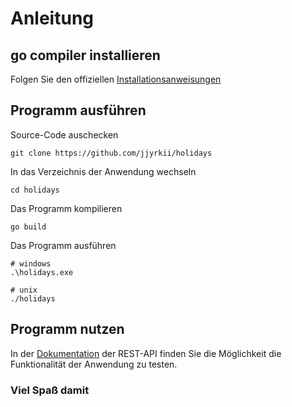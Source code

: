 # Anleitung

## go compiler installieren 
Folgen Sie den offiziellen [Installationsanweisungen](https://go.dev/doc/install)


## Programm ausführen
Source-Code auschecken
```shell
git clone https://github.com/jjyrkii/holidays
```

In das Verzeichnis der Anwendung wechseln
```shell
cd holidays
```

Das Programm kompilieren
```shell
go build
```

Das Programm ausführen
```shell
# windows
.\holidays.exe

# unix
./holidays
```

## Programm nutzen
In der [Dokumentation](http://127.0.0.1:3000/docs) der REST-API finden Sie die Möglichkeit die Funktionalität der Anwendung zu testen.

### Viel Spaß damit